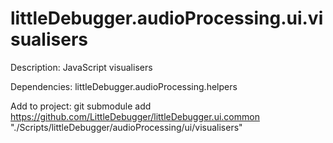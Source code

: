 # littleDebugger.audioProcessing.ui.visualisers

Description:
JavaScript visualisers

Dependencies:
littleDebugger.audioProcessing.helpers

Add to project:
git submodule add https://github.com/LittleDebugger/littleDebugger.ui.common "./Scripts/littleDebugger/audioProcessing/ui/visualisers"